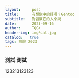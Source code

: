 ```yaml
---
layout:     post
title:      有想像中的好嗎？Gentoo 
subtitle:   對習慣它的人來說 
date:       2023-09-16
author:     TQGX
header-img: img/cat.jpg
catalog:   true
tags: 無聊 2023
---
```


### 測試 測試
123213123123
